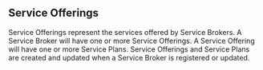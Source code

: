 ## Service Offerings

Service Offerings represent the services offered by Service Brokers.
A Service Broker will have one or more Service Offerings.
A Service Offering will have one or more Service Plans.
Service Offerings and Service Plans are created and updated when a Service Broker is registered or updated.
